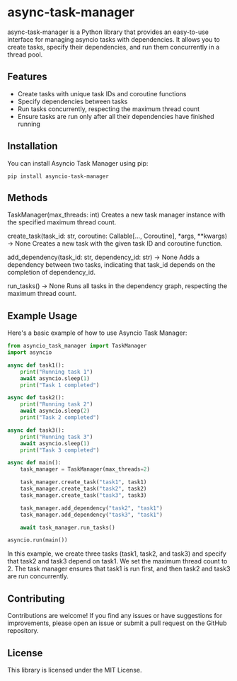 # async-task-manager
async-task-manager is a Python library that provides an easy-to-use interface for managing asyncio tasks with dependencies. It allows you to create tasks, specify their dependencies, and run them concurrently in a thread pool.

## Features

- Create tasks with unique task IDs and coroutine functions
- Specify dependencies between tasks
- Run tasks concurrently, respecting the maximum thread count
- Ensure tasks are run only after all their dependencies have finished running

## Installation

You can install Asyncio Task Manager using pip:

```
pip install asyncio-task-manager
```

## Methods
TaskManager(max_threads: int)
Creates a new task manager instance with the specified maximum thread count.

create_task(task_id: str, coroutine: Callable[..., Coroutine], *args, **kwargs) -> None
Creates a new task with the given task ID and coroutine function.

add_dependency(task_id: str, dependency_id: str) -> None
Adds a dependency between two tasks, indicating that task_id depends on the completion of dependency_id.

run_tasks() -> None
Runs all tasks in the dependency graph, respecting the maximum thread count.

## Example Usage

Here's a basic example of how to use Asyncio Task Manager:

```python
from asyncio_task_manager import TaskManager
import asyncio

async def task1():
    print("Running task 1")
    await asyncio.sleep(1)
    print("Task 1 completed")

async def task2():
    print("Running task 2")
    await asyncio.sleep(2)
    print("Task 2 completed")

async def task3():
    print("Running task 3")
    await asyncio.sleep(1)
    print("Task 3 completed")

async def main():
    task_manager = TaskManager(max_threads=2)

    task_manager.create_task("task1", task1)
    task_manager.create_task("task2", task2)
    task_manager.create_task("task3", task3)

    task_manager.add_dependency("task2", "task1")
    task_manager.add_dependency("task3", "task1")

    await task_manager.run_tasks()

asyncio.run(main())
```

In this example, we create three tasks (task1, task2, and task3) and specify that task2 and task3 depend on task1. We set the maximum thread count to 2. The task manager ensures that task1 is run first, and then task2 and task3 are run concurrently.

## Contributing
Contributions are welcome! If you find any issues or have suggestions for improvements, please open an issue or submit a pull request on the GitHub repository.

## License
This library is licensed under the MIT License.
